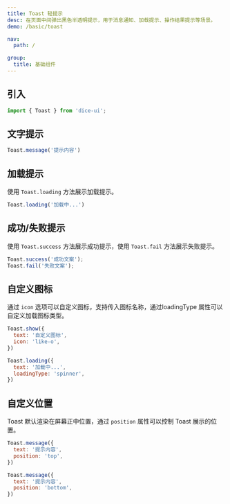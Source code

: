 ```yaml
---
title: Toast 轻提示
desc: 在页面中间弹出黑色半透明提示，用于消息通知、加载提示、操作结果提示等场景。
demo: /basic/toast

nav:
  path: /

group:
  title: 基础组件
---
```


## 引入

```jsx
import { Toast } from 'dice-ui';
```

## 文字提示

```jsx
Toast.message('提示内容')
```

## 加载提示

使用 `Toast.loading` 方法展示加载提示。

```jsx
Toast.loading('加载中...')
```

## 成功/失败提示

使用 `Toast.success` 方法展示成功提示，使用 `Toast.fail` 方法展示失败提示。

```jsx
Toast.success('成功文案');
Toast.fail('失败文案');
```

## 自定义图标

通过 `icon` 选项可以自定义图标，支持传入图标名称，通过loadingType 属性可以自定义加载图标类型。

```jsx
Toast.show({
  text: '自定义图标',
  icon: 'like-o',
})

Toast.loading({
  text: '加载中...',
  loadingType: 'spinner',
})
```

## 自定义位置

Toast 默认渲染在屏幕正中位置，通过 `position` 属性可以控制 Toast 展示的位置。

```jsx
Toast.message({
  text: '提示内容',
  position: 'top',
})

Toast.message({
  text: '提示内容',
  position: 'bottom',
})
```
